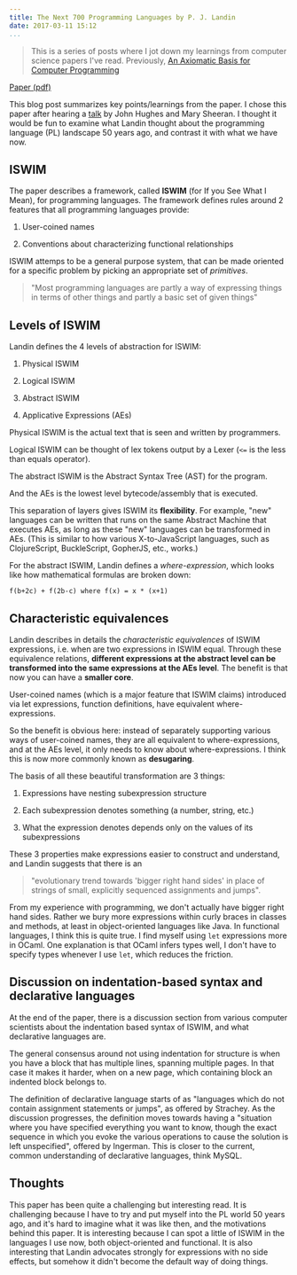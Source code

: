 ```yaml
---
title: The Next 700 Programming Languages by P. J. Landin
date: 2017-03-11 15:12
...
```


> This is a series of posts where I jot down my learnings from computer science papers I've read. Previously, [An Axiomatic Basis for Computer Programming](./paper-axiomatic-basis-for-computer-programming.html)

[Paper (pdf)](https://archive.alvb.in/msc/11_infomtpt/papers/the-next-700_Landin_dk.pdf)

This blog post summarizes key points/learnings from the paper.
I chose this paper after hearing a [talk](https://www.youtube.com/watch?v=1qBHf8DrWR8) by John Hughes and Mary Sheeran.
I thought it would be fun to examine what Landin thought about the programming language (PL) landscape 50 years ago, and contrast it with what we have now.

## ISWIM

The paper describes a framework, called **ISWIM** (for If you See What I Mean), for programming languages.
The framework defines rules around 2 features that all programming languages provide:

1. User-coined names

2. Conventions about characterizing functional relationships

ISWIM attemps to be a general purpose system, that can be made oriented for a specific problem by picking an appropriate set of *primitives*.

> "Most programming languages are partly a way of expressing things in terms of other things and partly a basic set of given things"

## Levels of ISWIM

Landin defines the 4 levels of abstraction for ISWIM:

1. Physical ISWIM

2. Logical ISWIM

3. Abstract ISWIM

4. Applicative Expressions (AEs)

Physical ISWIM is the actual text that is seen and written by programmers.

Logical ISWIM can be thought of lex tokens output by a Lexer (`<=` is the less than equals operator).

The abstract ISWIM is the Abstract Syntax Tree (AST) for the program.

And the AEs is the lowest level bytecode/assembly that is executed.

This separation of layers gives ISWIM its **flexibility**.
For example, "new" languages can be written that runs on the same Abstract Machine that executes AEs, as long as these "new" languages can be transformed in AEs.
(This is similar to how various X-to-JavaScript languages, such as ClojureScript, BuckleScript, GopherJS, etc., works.)

For the abstract ISWIM, Landin defines a *where-expression*, which looks like how mathematical formulas are broken down:

```
f(b+2c) + f(2b-c) where f(x) = x * (x+1)
```

## Characteristic equivalences

Landin describes in details the *characteristic equivalences* of ISWIM expressions, i.e. when are two expressions in ISWIM equal.
Through these equivalence relations, **different expressions at the abstract level can be transformed into the same expressions at the AEs level**.
The benefit is that now you can have a **smaller core**.

User-coined names (which is a major feature that ISWIM claims) introduced via let expressions, function definitions, have equivalent where-expressions.

So the benefit is obvious here: instead of separately supporting various ways of user-coined names, they are all equivalent to where-expressions, and at the AEs level, it only needs to know about where-expressions. I think this is now more commonly known as **desugaring**.

The basis of all these beautiful transformation are 3 things:

1. Expressions have nesting subexpression structure

2. Each subexpression denotes something (a number, string, etc.)

3. What the expression denotes depends only on the values of its subexpressions

These 3 properties make expressions easier to construct and understand, and Landin suggests that there is an

> "evolutionary trend towards 'bigger right hand sides' in place of strings of small, explicitly sequenced assignments and jumps".

From my experience with programming, we don't actually have bigger right hand sides.
Rather we bury more expressions within curly braces in classes and methods, at least in object-oriented languages like Java.
In functional languages, I think this is quite true. I find myself using `let` expressions more in OCaml.
One explanation is that OCaml infers types well, I don't have to specify types whenever I use `let`, which reduces the friction.


## Discussion on indentation-based syntax and declarative languages

At the end of the paper, there is a discussion section from various computer scientists about the indentation based syntax of ISWIM, and what declarative languages are.

The general consensus around not using indentation for structure is when you have a block that has multiple lines, spanning multiple pages.
In that case it makes it harder, when on a new page, which containing block an indented block belongs to.

The definition of declarative language starts of as "languages which do not contain assignment statements or jumps", as offered by Strachey.
As the discussion progresses, the definition moves towards having a "situation where you have specified everything you want to know, though the exact sequence in which you evoke the various operations to cause the solution is left unspecified", offered by Ingerman. This is closer to the current, common understanding of declarative languages, think MySQL.

## Thoughts

This paper has been quite a challenging but interesting read.
It is challenging because I have to try and put myself into the PL world 50 years ago, and it's hard to imagine what it was like then, and the motivations behind this paper.
It is interesting because I can spot a little of ISWIM in the languages I use now, both object-oriented and functional.
It is also interesting that Landin advocates strongly for expressions with no side effects, but somehow it didn't become the default way of doing things.
